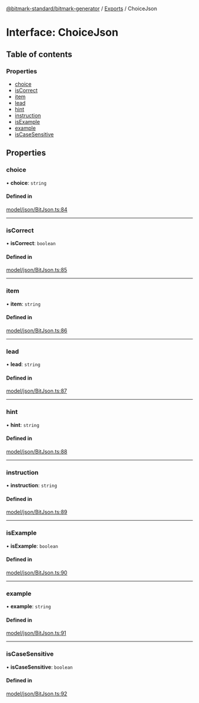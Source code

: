 [@bitmark-standard/bitmark-generator](../API.md) / [Exports](../modules.md) / ChoiceJson

# Interface: ChoiceJson

## Table of contents

### Properties

- [choice](ChoiceJson.md#choice)
- [isCorrect](ChoiceJson.md#isCorrect)
- [item](ChoiceJson.md#item)
- [lead](ChoiceJson.md#lead)
- [hint](ChoiceJson.md#hint)
- [instruction](ChoiceJson.md#instruction)
- [isExample](ChoiceJson.md#isExample)
- [example](ChoiceJson.md#example)
- [isCaseSensitive](ChoiceJson.md#isCaseSensitive)

## Properties

### choice

• **choice**: `string`

#### Defined in

[model/json/BitJson.ts:84](https://github.com/getMoreBrain/bitmark-generator/blob/ccb191f/src/model/json/BitJson.ts#L84)

___

### isCorrect

• **isCorrect**: `boolean`

#### Defined in

[model/json/BitJson.ts:85](https://github.com/getMoreBrain/bitmark-generator/blob/ccb191f/src/model/json/BitJson.ts#L85)

___

### item

• **item**: `string`

#### Defined in

[model/json/BitJson.ts:86](https://github.com/getMoreBrain/bitmark-generator/blob/ccb191f/src/model/json/BitJson.ts#L86)

___

### lead

• **lead**: `string`

#### Defined in

[model/json/BitJson.ts:87](https://github.com/getMoreBrain/bitmark-generator/blob/ccb191f/src/model/json/BitJson.ts#L87)

___

### hint

• **hint**: `string`

#### Defined in

[model/json/BitJson.ts:88](https://github.com/getMoreBrain/bitmark-generator/blob/ccb191f/src/model/json/BitJson.ts#L88)

___

### instruction

• **instruction**: `string`

#### Defined in

[model/json/BitJson.ts:89](https://github.com/getMoreBrain/bitmark-generator/blob/ccb191f/src/model/json/BitJson.ts#L89)

___

### isExample

• **isExample**: `boolean`

#### Defined in

[model/json/BitJson.ts:90](https://github.com/getMoreBrain/bitmark-generator/blob/ccb191f/src/model/json/BitJson.ts#L90)

___

### example

• **example**: `string`

#### Defined in

[model/json/BitJson.ts:91](https://github.com/getMoreBrain/bitmark-generator/blob/ccb191f/src/model/json/BitJson.ts#L91)

___

### isCaseSensitive

• **isCaseSensitive**: `boolean`

#### Defined in

[model/json/BitJson.ts:92](https://github.com/getMoreBrain/bitmark-generator/blob/ccb191f/src/model/json/BitJson.ts#L92)
